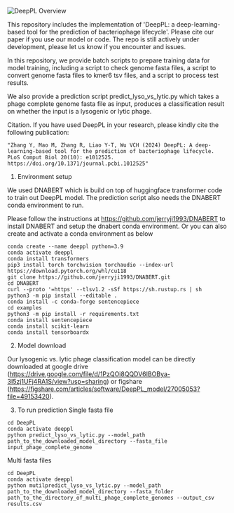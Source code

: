 
![DeepPL Overview](https://github.com/user-attachments/assets/babba0f6-fd13-4758-86cd-c24c6a4b4a87)


This repository includes the implementation of 'DeepPL: a deep-learning-based tool for the prediction of bacteriophage lifecycle'. Please cite our paper if you use our model or code. The repo is still actively under development, please let us know if you encounter and issues.

In this repository, we provide batch scripts to prepare training data for model training, including a script to check genome fasta files, a script to convert genome fasta files to kmer6 tsv files, and a script to process test results.
 
We also provide a prediction script predict_lyso_vs_lytic.py which takes a phage complete genome fasta file as input, produces a classification result on whether the input is a lysogenic or lytic phage.

Citation. If you have used DeepPL in your research, please kindly cite the following publication:
```
"Zhang Y, Mao M, Zhang R, Liao Y-T, Wu VCH (2024) DeepPL: A deep-learning-based tool for the prediction of bacteriophage lifecycle. PLoS Comput Biol 20(10): e1012525. https://doi.org/10.1371/journal.pcbi.1012525"
```

1. Environment setup

We used DNABERT which is build on top of huggingface transformer code to train out DeepPL model. The prediction script also needs the DNABERT conda environment to run.

Please follow the instructions at https://github.com/jerryji1993/DNABERT to install DNABERT and setup the dnabert conda environment. Or you can also create and activate a conda environment as below

```
conda create --name deeppl python=3.9
conda activate deeppl
conda install transformers
pip3 install torch torchvision torchaudio --index-url https://download.pytorch.org/whl/cu118
git clone https://github.com/jerryji1993/DNABERT.git
cd DNABERT
curl --proto '=https' --tlsv1.2 -sSf https://sh.rustup.rs | sh
python3 -m pip install --editable .
conda install -c conda-forge sentencepiece
cd examples
python3 -m pip install -r requirements.txt
conda install sentencepiece
conda install scikit-learn
conda install tensorboardx
```

2. Model download

Our lysogenic vs. lytic phage classification model can be directly downloaded at google drive (https://drive.google.com/file/d/1PzQOi8QQDV6IBOBya-3I5zj1UFj4RA1S/view?usp=sharing) or figshare (https://figshare.com/articles/software/DeepPL_model/27005053?file=49153420).


3. To run prediction
Single fasta file
```
cd DeepPL
conda activate deeppl
python predict_lyso_vs_lytic.py --model_path path_to_the_downloaded_model_directory --fasta_file input_phage_complete_genome
```
Multi fasta files
```
cd DeepPL
conda activate deeppl
python mutilpredict_lyso_vs_lytic.py --model_path path_to_the_downloaded_model_directory --fasta_folder path_to_the_directory_of_multi_phage_complete_genomes --output_csv results.csv
```
